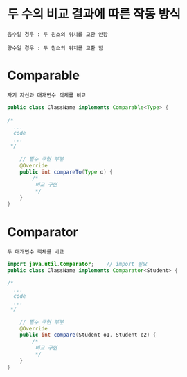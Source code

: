 # 두 수의 비교 결과에 따른 작동 방식
    음수일 경우 : 두 원소의 위치를 교환 안함
    
    양수일 경우 : 두 원소의 위치를 교환 함

# Comparable 
    자기 자신과 매개변수 객체를 비교 
```java
public class ClassName implements Comparable<Type> { 
 
/*
  ...
  code
  ...
 */
 
	// 필수 구현 부분
	@Override
	public int compareTo(Type o) {
		/*
		 비교 구현
		 */
	}
}
```
# Comparator
    두 매개변수 객체를 비교
```java
import java.util.Comparator;	// import 필요
public class ClassName implements Comparator<Student> { 
 
/*
  ...
  code
  ...
 */
 
	// 필수 구현 부분
	@Override
	public int compare(Student o1, Student o2) {
		/*
		 비교 구현
		 */
	}
}
```

